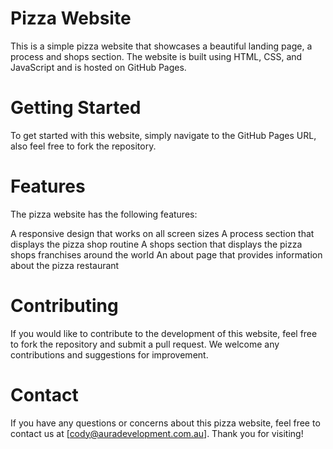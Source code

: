 # Pizza Website
This is a simple pizza website that showcases a beautiful landing page, a process and shops section. The website is built using HTML, CSS, and JavaScript and is hosted on GitHub Pages.

# Getting Started
To get started with this website, simply navigate to the GitHub Pages URL, also feel free to fork the repository.

# Features
The pizza website has the following features:

A responsive design that works on all screen sizes
A process section that displays the pizza shop routine
A shops section that displays the pizza shops franchises around the world
An about page that provides information about the pizza restaurant

# Contributing
If you would like to contribute to the development of this website, feel free to fork the repository and submit a pull request. We welcome any contributions and suggestions for improvement.

# Contact
If you have any questions or concerns about this pizza website, feel free to contact us at [cody@auradevelopment.com.au]. Thank you for visiting!
